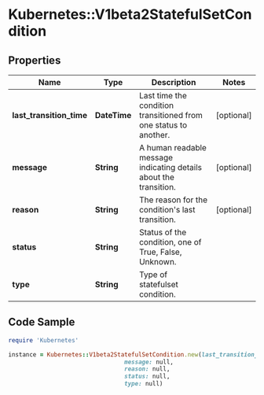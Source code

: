 # Kubernetes::V1beta2StatefulSetCondition

## Properties

Name | Type | Description | Notes
------------ | ------------- | ------------- | -------------
**last_transition_time** | **DateTime** | Last time the condition transitioned from one status to another. | [optional] 
**message** | **String** | A human readable message indicating details about the transition. | [optional] 
**reason** | **String** | The reason for the condition&#39;s last transition. | [optional] 
**status** | **String** | Status of the condition, one of True, False, Unknown. | 
**type** | **String** | Type of statefulset condition. | 

## Code Sample

```ruby
require 'Kubernetes'

instance = Kubernetes::V1beta2StatefulSetCondition.new(last_transition_time: null,
                                 message: null,
                                 reason: null,
                                 status: null,
                                 type: null)
```


